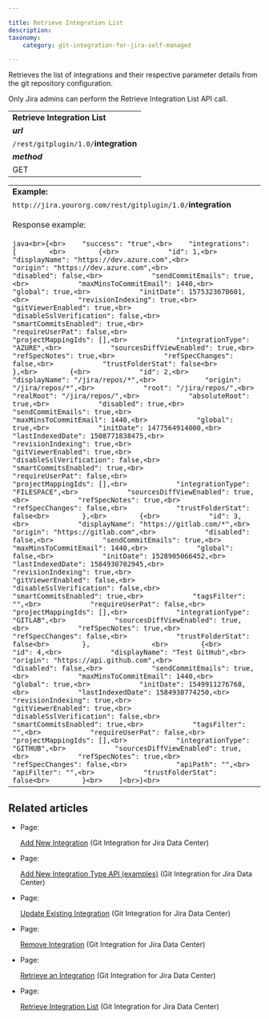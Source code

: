 ```yaml
---

title: Retrieve Integration List
description:
taxonomy:
    category: git-integration-for-jira-self-managed

---
```

Retrieves the list of integrations and their respective parameter details from the git repository configuration.

Only Jira admins can perform the Retrieve Integration List API call.

|     |
| --- |
| **Retrieve Integration List** |
| _**url**_ |
| `/rest/gitplugin/1.0/`**integration** |
| _**method**_ |
| GET |

|     |
| --- |
| **Example:** |
| `http://jira.yourorg.com/rest/gitplugin/1.0/`**integration**<br><br>Response example:<br><br>```java<br>{<br>    "success": "true",<br>    "integrations": [        <br>        {<br>            "id": 1,<br>            "displayName": "https://dev.azure.com",<br>            "origin": "https://dev.azure.com",<br>            "disabled": false,<br>            "sendCommitEmails": true,<br>            "maxMinsToCommitEmail": 1440,<br>            "global": true,<br>            "initDate": 1575323678601,<br>            "revisionIndexing": true,<br>            "gitViewerEnabled": true,<br>            "disableSslVerification": false,<br>            "smartCommitsEnabled": true,<br>            "requireUserPat": false,<br>            "projectMappingIds": [],<br>            "integrationType": "AZURE",<br>            "sourcesDiffViewEnabled": true,<br>            "refSpecNotes": true,<br>            "refSpecChanges": false,<br>            "trustFolderStat": false<br>        },<br>        {<br>            "id": 2,<br>            "displayName": "/jira/repos/*",<br>            "origin": "/jira/repos/*",<br>            "root": "/jira/repos/",<br>            "realRoot": "/jira/repos/",<br>            "absoluteRoot": true,<br>            "disabled": true,<br>            "sendCommitEmails": true,<br>            "maxMinsToCommitEmail": 1440,<br>            "global": true,<br>            "initDate": 1477564914000,<br>            "lastIndexedDate": 1508771838475,<br>            "revisionIndexing": true,<br>            "gitViewerEnabled": true,<br>            "disableSslVerification": false,<br>            "smartCommitsEnabled": true,<br>            "requireUserPat": false,<br>            "projectMappingIds": [],<br>            "integrationType": "FILESPACE",<br>            "sourcesDiffViewEnabled": true,<br>            "refSpecNotes": true,<br>            "refSpecChanges": false,<br>            "trustFolderStat": false<br>        },<br>        {<br>            "id": 3,<br>            "displayName": "https://gitlab.com/*",<br>            "origin": "https://gitlab.com",<br>            "disabled": false,<br>            "sendCommitEmails": true,<br>            "maxMinsToCommitEmail": 1440,<br>            "global": false,<br>            "initDate": 1528905066452,<br>            "lastIndexedDate": 1584930702945,<br>            "revisionIndexing": true,<br>            "gitViewerEnabled": false,<br>            "disableSslVerification": false,<br>            "smartCommitsEnabled": true,<br>            "tagsFilter": "",<br>            "requireUserPat": false,<br>            "projectMappingIds": [],<br>            "integrationType": "GITLAB",<br>            "sourcesDiffViewEnabled": true,<br>            "refSpecNotes": true,<br>            "refSpecChanges": false,<br>            "trustFolderStat": false<br>        },               <br>        {<br>            "id": 4,<br>            "displayName": "Test GitHub",<br>            "origin": "https://api.github.com",<br>            "disabled": false,<br>            "sendCommitEmails": true,<br>            "maxMinsToCommitEmail": 1440,<br>            "global": true,<br>            "initDate": 1549911276768,<br>            "lastIndexedDate": 1584930774250,<br>            "revisionIndexing": true,<br>            "gitViewerEnabled": true,<br>            "disableSslVerification": false,<br>            "smartCommitsEnabled": true,<br>            "tagsFilter": "",<br>            "requireUserPat": false,<br>            "projectMappingIds": [],<br>            "integrationType": "GITHUB",<br>            "sourcesDiffViewEnabled": true,<br>            "refSpecNotes": true,<br>            "refSpecChanges": false,<br>            "apiPath": "",<br>            "apiFilter": "",<br>            "trustFolderStat": false<br>        }<br>    ]<br>}<br>``` |

## Related articles

*   Page:

    [Add New Integration](/wiki/spaces/GIJDC/pages/380666461/Add+New+Integration) (Git Integration for Jira Data Center)

*   Page:

    [Add New Integration Type API (examples)](/wiki/spaces/GIJDC/pages/380666468) (Git Integration for Jira Data Center)

*   Page:

    [Update Existing Integration](/wiki/spaces/GIJDC/pages/380699347/Update+Existing+Integration) (Git Integration for Jira Data Center)

*   Page:

    [Remove Integration](/git-integration-for-jira-self-managed/Remove-Integration) (Git Integration for Jira Data Center)

*   Page:

    [Retrieve an Integration](/wiki/spaces/GIJDC/pages/380699382/Retrieve+an+Integration) (Git Integration for Jira Data Center)

*   Page:

    [Retrieve Integration List](/wiki/spaces/GIJDC/pages/380666487/Retrieve+Integration+List) (Git Integration for Jira Data Center)